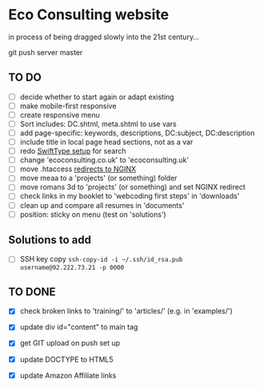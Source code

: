 # Eco Consulting website

in process of being dragged slowly into the 21st century…

git push server master

## TO DO

- [ ] decide whether to start again or adapt existing
- [ ] make mobile-first responsive
- [ ] create responsive menu
- [ ] Sort includes: DC.shtml, meta.shtml to use vars
- [ ] add page-specific: keywords, descriptions, DC:subject, DC:description
- [ ] include title in local page head sections, not as a var
- [ ] redo [SwiftType setup](https://github.com/swiftype/swiftype-search-jquery) for search
- [ ] change 'ecoconsulting.co.uk' to 'ecoconsulting.uk'
- [ ] move .htaccess [redirects to NGINX](https://bobcares.com/blog/redirect-using-nginx/)
- [ ] move meaa to a 'projects' (or something) folder
- [ ] move romans 3d to 'projects' (or something) and set NGINX redirect
- [ ] check links in my booklet to 'webcoding first steps' in 'downloads'
- [ ] clean up and compare all resumes in 'documents'
- [ ] position: sticky on menu (test on 'solutions')

## Solutions to add

- [ ] SSH key copy `ssh-copy-id -i ~/.ssh/id_rsa.pub username@92.222.73.21 -p 0000`

## TO DONE

- [x] check broken links to 'training/' to 'articles/' (e.g. in 'examples/')
- [x] update div id="content" to main tag
- [x] get GIT upload on push set up
- [x] update DOCTYPE to HTML5
- [x] update Amazon Affiliate links

